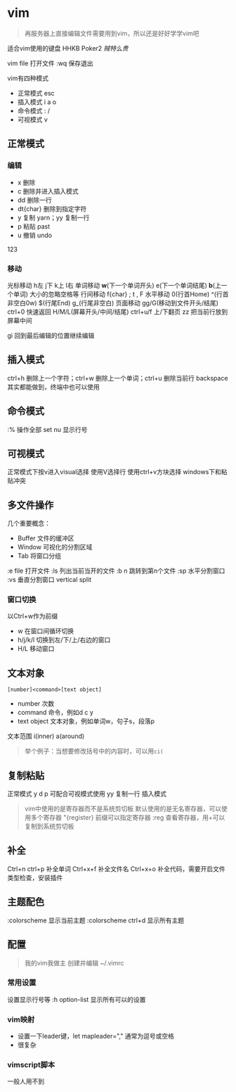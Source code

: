 # vim
> 再服务器上直接编辑文件需要用到vim，所以还是好好学学vim吧

适合vim使用的键盘 HHKB Poker2 *贼特么贵*


vim file 打开文件
:wq 保存退出

vim有四种模式
- 正常模式 esc
- 插入模式 i a o
- 命令模式 : /
- 可视模式 v

## 正常模式
### 编辑
- x 删除
- c 删除并进入插入模式
- dd 删除一行
- dt{char} 删除到指定字符
- y 复制 yarn；yy 复制一行
- p 粘贴 past
- u 撤销 undo

123

### 移动
光标移动 h左 j下 k上 l右
单词移动 **w**(下一个单词开头) e(下一个单词结尾) **b**(上一个单词) 大小的忽略空格等
行间移动 f{char} ; t , F
水平移动 0(行首Home) ^(行首非空白0w) $(行尾End) g\_(行尾非空白)
页面移动 gg/G(移动到文件开头/结尾) ctrl+0 快速返回 H/M/L(屏幕开头/中间/结尾) ctrl+u/f 上/下翻页 zz 把当前行放到屏幕中间

gi 回到最后编辑的位置继续编辑

## 插入模式
ctrl+h 删除上一个字符；ctrl+w 删除上一个单词；ctrl+u 删除当前行 backspace其实都能做到，终端中也可以使用

## 命令模式
:% 操作全部
set nu 显示行号

## 可视模式
正常模式下按v进入visual选择
使用V选择行
使用ctrl+v方块选择 windows下和粘贴冲突

## 多文件操作
几个重要概念：
- Buffer 文件的缓冲区
- Window 可视化的分割区域
- Tab 将窗口分组

:e file 打开文件
:ls 列出当前当开的文件
:b n 跳转到第n个文件
:sp 水平分割窗口
:vs 垂直分割窗口 vertical split

### 窗口切换
以Ctrl+w作为前缀
- w 在窗口间循环切换
- h/j/k/l 切换到左/下/上/右边的窗口
- H/L 移动窗口

## 文本对象
```
[number]<command>[text object]
```
- number 次数
- command 命令，例如d c y
- text object 文本对象，例如单词w，句子s，段落p

文本范围 i(inner) a(around)
> 举个例子：当想要修改括号中的内容时，可以用`ci(`


## 复制粘贴
正常模式
y d p 可配合可视模式使用 yy 复制一行
插入模式

> vim中使用的是寄存器而不是系统剪切板
默认使用的是无名寄存器，可以使用多个寄存器
"{register} 前缀可以指定寄存器
:reg 查看寄存器，用+可以复制到系统剪切板

## 补全
Ctrl+n ctrl+p 补全单词
Ctrl+x+f 补全文件名
Ctrl+x+o 补全代码，需要开启文件类型检查，安装插件

## 主题配色
:colorscheme 显示当前主题
:colorscheme ctrl+d 显示所有主题


## 配置
> 我的vim我做主
创建并编辑 ~/.vimrc
### 常用设置
设置显示行号等
:h option-list 显示所有可以的设置
### vim映射
- 设置一下leader键，let mapleader="," 通常为逗号或空格
- 很复杂
### vimscript脚本
一般人用不到
